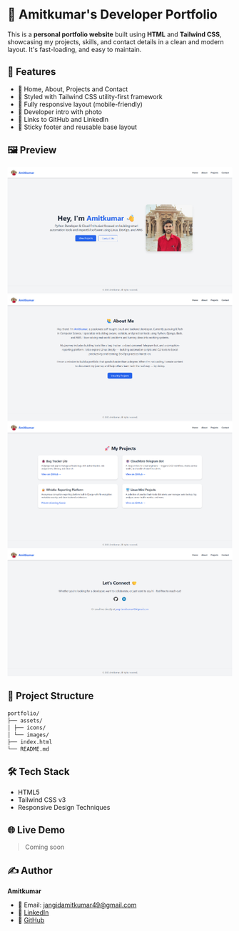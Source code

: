 # 💼 Amitkumar's Developer Portfolio

This is a **personal portfolio website** built using **HTML** and **Tailwind CSS**, showcasing my projects, skills, and contact details in a clean and modern layout. It's fast-loading, and easy to maintain.

## 🚀 Features

- 📄 Home, About, Projects and Contact 
- 🎨 Styled with Tailwind CSS utility-first framework
- 📱 Fully responsive layout (mobile-friendly) 
- 👤 Developer intro with photo
- 🔗 Links to GitHub and LinkedIn
- 📌 Sticky footer and reusable base layout

## 🖼 Preview

![home](<assets/images/Screenshot 2025-05-10 162301.png>) 
![about](<assets/images/Screenshot 2025-05-10 162318.png>) 
![projects](<assets/images/Screenshot 2025-05-10 162332.png>) 
![contact](<assets/images/Screenshot 2025-05-10 162343.png>)  

## 📁 Project Structure

```
portfolio/
├── assets/
│ ├── icons/
│ └── images/
├── index.html
└── README.md
```

## 🛠 Tech Stack

- HTML5
- Tailwind CSS v3
- Responsive Design Techniques 

## 🌐 Live Demo

> Coming soon

## ✍️ Author

**Amitkumar**

- 📧 Email: jangidamitkumar49@gmail.com
- 💼 [LinkedIn](https://www.linkedin.com/in/jangid-amitkumar)
- 🐙 [GitHub](https://github.com/amitkumar0128)
